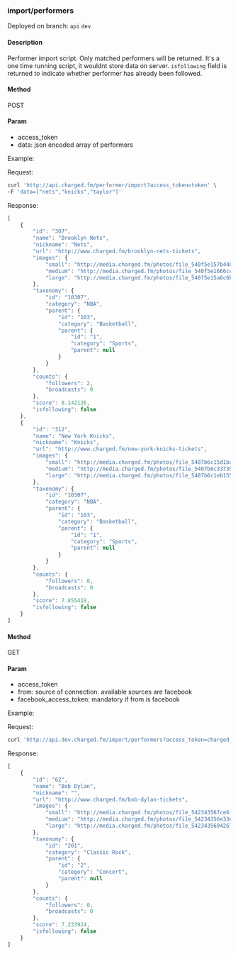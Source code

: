 ### **import/performers**

Deployed on branch: `api` `dev`

#### **Description**

Performer import script. Only matched performers will be returned. It's a one time running script, it wouldnt store data on server. `isfollowing` field is returned to indicate whether performer has already been followed.

#### **Method**

POST

#### **Param**

- access_token
- data: json encoded array of performers

Example:

Request:
```sh
curl 'http://api.charged.fm/performer/import?access_token=token' \
-F 'data=["nets","knicks","taylor"]'
```

Response:
```javascript
[
    {
        "id": "307",
        "name": "Brooklyn Nets",
        "nickname": "Nets",
        "url": "http://www.charged.fm/brooklyn-nets-tickets",
        "images": {
            "small": "http://media.charged.fm/photos/file_540f5e157b440.jpg",
            "medium": "http://media.charged.fm/photos/file_540f5e1666cce.jpg",
            "large": "http://media.charged.fm/photos/file_540f5e15a6c6b.jpg"
        },
        "taxonomy": {
            "id": "10307",
            "category": "NBA",
            "parent": {
                "id": "103",
                "category": "Basketball",
                "parent": {
                    "id": "1",
                    "category": "Sports",
                    "parent": null
                }
            }
        },
        "counts": {
            "followers": 2,
            "broadcasts": 0
        },
        "score": 8.142126,
        "isfollowing": false
    },
    {
        "id": "312",
        "name": "New York Knicks",
        "nickname": "Knicks",
        "url": "http://www.charged.fm/new-york-knicks-tickets",
        "images": {
            "small": "http://media.charged.fm/photos/file_5407b6c15d1ba.jpg",
            "medium": "http://media.charged.fm/photos/file_5407b6c33739c.jpg",
            "large": "http://media.charged.fm/photos/file_5407b6c1eb155.jpg"
        },
        "taxonomy": {
            "id": "10307",
            "category": "NBA",
            "parent": {
                "id": "103",
                "category": "Basketball",
                "parent": {
                    "id": "1",
                    "category": "Sports",
                    "parent": null
                }
            }
        },
        "counts": {
            "followers": 0,
            "broadcasts": 0
        },
        "score": 7.855419,
        "isfollowing": false
    }
]
```

#### **Method**

GET

#### **Param**

- access_token
- from: source of connection. available sources are facebook
- facebook_access_token: mandatory if from is facebook

Example:

Request:
```sh
curl 'http://api.dev.charged.fm/import/performers?access_token=charged_access_token&from=facebook&facebook_access_token=facebook_token'
```

Response:
```javascript
[
    {
        "id": "62",
        "name": "Bob Dylan",
        "nickname": "",
        "url": "http://www.charged.fm/bob-dylan-tickets",
        "images": {
            "small": "http://media.charged.fm/photos/file_542343567ce6f.jpg",
            "medium": "http://media.charged.fm/photos/file_54234356e33e1.jpg",
            "large": "http://media.charged.fm/photos/file_5423435694267.jpg"
        },
        "taxonomy": {
            "id": "201",
            "category": "Classic Rock",
            "parent": {
                "id": "2",
                "category": "Concert",
                "parent": null
            }
        },
        "counts": {
            "followers": 0,
            "broadcasts": 0
        },
        "score": 7.233924,
        "isfollowing": false
    }
]
```



